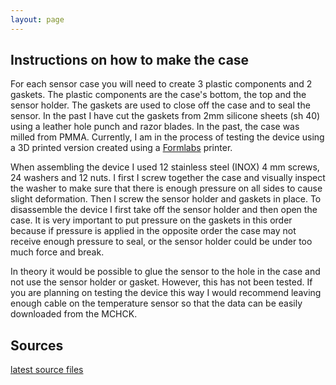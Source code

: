 ```yaml
---
layout: page
---
```

## Instructions on how to make the case

For each sensor case you will need to create 3 plastic components and 2 gaskets. The plastic components are the case's bottom, the top and the sensor holder. The gaskets are used to close off the case and to seal the sensor. In the past I have cut the gaskets from 2mm silicone sheets (sh 40) using a leather hole punch and razor blades. In the past, the case was milled from PMMA. Currently, I am in the process of testing the device using a 3D printed version created using a [Formlabs](http://formlabs.com/) printer. 

When assembling the device I used 12 stainless steel (INOX) 4 mm screws, 24 washers and 12 nuts. I first I screw together the case and visually inspect the washer to make sure that there is enough pressure on all sides to cause slight deformation. Then I screw the sensor holder and gaskets in place. To disassemble the device I first take off the sensor holder and then open the case. It is very important to put pressure on the gaskets in this order because if pressure is applied in the opposite order the case may not receive enough pressure to seal, or the sensor holder could be under too much force and break. 

In theory it would be possible to glue the sensor to the hole in the case and not use the sensor holder or gasket. However, this has not been tested. If you are planning on testing the device this way I would recommend leaving enough cable on the temperature sensor so that the data can be easily downloaded from the MCHCK. 

## Sources

[latest source files](https://github.com/emilyhammes/arielopenwater/archive/master.zip)
